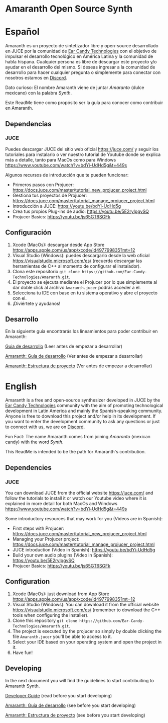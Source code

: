 # Amaranth Open Source Synth

# Español

Amaranth es un proyecto de sintetizador libre y open-source desarrollado en JUCE por la comunidad de [Ear Candy Technologies](https://earcandytech.com/) con el objetivo de impulsar el desarrollo tecnológico en América Latina y la comunidad de habla hispana. Cualquier persona es libre de descargar este proyecto y/o ayudar en el desarrollo del mismo. Si deseas ingresar a la comunidad de desarrollo para hacer cualquier pregunta o simplemente para conectar con nosotros estamos en [Discord](https://discord.gg/WJvn7m2KwJ).

Dato curioso: El nombre Amaranth viene de juntar *Amaranto* (dulce mexicano) con la palabra *Synth*.

Este ReadMe tiene como propósito ser la guía para conocer como contribuir en Amaranth.

## Dependencias

### JUCE

Puedes descargar JUCE del sitio web oficial https://juce.com/ y seguir los tutoriales para instalarlo o ver nuestro tutorial de Youtube donde se explica más a detalle, tanto para MacOs como para Windows https://www.youtube.com/watch?v=bdYi-UdHd5g&t=449s

Algunos recursos de introducción que te pueden funcionar:

- Primeros pasos con Projucer: https://docs.juce.com/master/tutorial_new_projucer_project.html
- Gestiona tus proyectos de Projucer: https://docs.juce.com/master/tutorial_manage_projucer_project.html
- Introducción a JUCE: https://youtu.be/bdYi-UdHd5g
- Crea tus propios Plug-ins de audio: https://youtu.be/5E2rylpgvSQ
- Projucer Basics: https://youtu.be/js65GT6SGFk

## Configuración

1. Xcode (MacOs): descargar desde App Store https://apps.apple.com/us/app/xcode/id497799835?mt=12
2. Visual Studio (Windows): puedes descargarlo desde la web oficial https://visualstudio.microsoft.com/es/ (recuerda descargar las herramientas de C++ al momento de configurar el instalador).
3. Clona este repositorio `git clone https://github.com/Ear-Candy-Technologies/Amaranth.git`.
4. El proyecto se ejecuta mediante el Projucer por lo que simplemente al dar doble click al archivo `Amaranth.jucer` podrás acceder a el. 
5. Selecciona tu IDE con base en tu sistema operativo y abre el proyecto con el.
6. ¡Diviértete y ayudanos!

## Desarrollo

En la siguiente guía encontrarás los lineamientos para poder contribuir en Amaranth:

[Guia de desarrollo](https://github.com/Ear-Candy-Technologies/Amaranth/blob/main/DeveloperGuide.md) (Leer antes de empezar a desarrollar)

[Amaranth: Guía de desarrollo](https://youtu.be/PP9uwYs85QU) (Ver antes de empezar a desarrollar)

[Amaranth: Estructura de proyecto](https://youtu.be/fEX1hlQyEW4) (Ver antes de empezar a desarrollar)

# English

Amaranth is a free and open-source synthesizer developed in JUCE by the [Ear Candy Technologies](https://earcandytech.com/) community with the aim of promoting technological development in Latin America and mainly the Spanish-speaking community. Anyone is free to download this project and/or help in its development. If you want to enter the development community to ask any questions or just to connect with us, we are on [Discord](https://discord.gg/WJvn7m2KwJ).

Fun Fact: The name Amaranth comes from joining *Amaranto* (mexican candy) with the word *Synth*.

This ReadMe is intended to be the path for Amaranth's contribution.

## Dependencies

### JUCE

You can download JUCE from the official website https://juce.com/ and follow the tutorials to install it or watch our Youtube video where it is explained in more detail for both MacOs and Windows https://www.youtube.com/watch?v=bdYi-UdHd5g&t=449s

Some introductory resources that may work for you (Videos are in Spanish):

- First steps with Projucer: https://docs.juce.com/master/tutorial_new_projucer_project.html
- Managing your Projucer project: https://docs.juce.com/master/tutorial_manage_projucer_project.html
- JUCE introduction (Video in Spanish): https://youtu.be/bdYi-UdHd5g
- Build your own audio plugins (Video in Spanish): https://youtu.be/5E2rylpgvSQ
- Projucer Basics: https://youtu.be/js65GT6SGFk

## Configuration

1. Xcode (MacOs): just download from App Store https://apps.apple.com/us/app/xcode/id497799835?mt=12
2. Visual Studio (Windows): You can download it from the official website https://visualstudio.microsoft.com/es/ (remember to download the C++ tools when configuring the installer).
3. Clone this repository `git clone https://github.com/Ear-Candy-Technologies/Amaranth.git`.
4. The project is executed by the projucer so simply by double clicking the file `Amaranth.jucer` you'll be able to access to it. 
5. Select your IDE based on your operating system and open the project in it.
6. Have fun!

## Developing

In the next document you will find the guidelines to start contribuiting to Amaranth Synth.

[Developer Guide](https://github.com/Ear-Candy-Technologies/Amaranth/blob/main/DeveloperGuide.md) (read before you start developing)

[Amaranth: Guía de desarrollo](https://youtu.be/PP9uwYs85QU) (see before you start developing)

[Amaranth: Estructura de proyecto](https://youtu.be/fEX1hlQyEW4) (see before you start developing)

